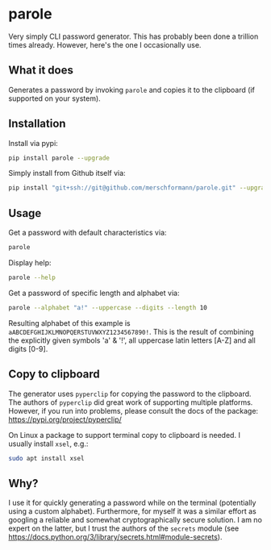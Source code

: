 # parole

Very simply CLI password generator. This has probably been done a trillion times
already. However, here's the one I occasionally use.

## What it does

Generates a password by invoking `parole` and copies it to the clipboard (if
supported on your system).

## Installation

Install via pypi:

```bash
pip install parole --upgrade
```

Simply install from Github itself via:

```bash
pip install "git+ssh://git@github.com/merschformann/parole.git" --upgrade
```

## Usage

Get a password with default characteristics via:

```bash
parole
```

Display help:

```bash
parole --help
```

Get a password of specific length and alphabet via:

```bash
parole --alphabet "a!" --uppercase --digits --length 10
```

Resulting alphabet of this example is `aABCDEFGHIJKLMNOPQERSTUVWXYZ1234567890!`.
This is the result of combining the explicitly given symbols 'a' & '!', all
uppercase latin letters [A-Z] and all digits [0-9].

## Copy to clipboard

The generator uses `pyperclip` for copying the password to the clipboard. The
authors of `pyperclip` did great work of supporting multiple platforms. However,
if you run into problems, please consult the docs of the package:
https://pypi.org/project/pyperclip/

On Linux a package to support terminal copy to clipboard is needed. I usually
install `xsel`, e.g.:

```bash
sudo apt install xsel
```

## Why?

I use it for quickly generating a password while on the terminal (potentially
using a custom alphabet). Furthermore, for myself it was a similar effort as
googling a reliable and somewhat cryptographically secure solution. I am no
expert on the latter, but I trust the authors of the `secrets` module (see
https://docs.python.org/3/library/secrets.html#module-secrets).
